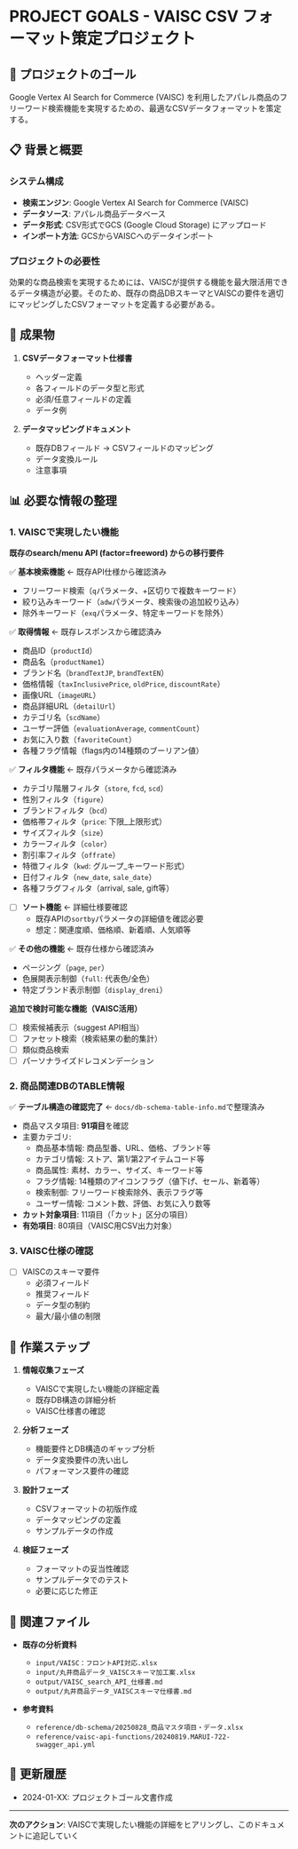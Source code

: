 # PROJECT GOALS - VAISC CSV フォーマット策定プロジェクト

## 🎯 プロジェクトのゴール

Google Vertex AI Search for Commerce (VAISC) を利用したアパレル商品のフリーワード検索機能を実現するための、最適なCSVデータフォーマットを策定する。

## 📋 背景と概要

### システム構成
- **検索エンジン**: Google Vertex AI Search for Commerce (VAISC)
- **データソース**: アパレル商品データベース
- **データ形式**: CSV形式でGCS (Google Cloud Storage) にアップロード
- **インポート方法**: GCSからVAISCへのデータインポート

### プロジェクトの必要性
効果的な商品検索を実現するためには、VAISCが提供する機能を最大限活用できるデータ構造が必要。そのため、既存の商品DBスキーマとVAISCの要件を適切にマッピングしたCSVフォーマットを定義する必要がある。

## 🎯 成果物

1. **CSVデータフォーマット仕様書**
   - ヘッダー定義
   - 各フィールドのデータ型と形式
   - 必須/任意フィールドの定義
   - データ例

2. **データマッピングドキュメント**
   - 既存DBフィールド → CSVフィールドのマッピング
   - データ変換ルール
   - 注意事項

## 📊 必要な情報の整理

### 1. VAISCで実現したい機能

**既存のsearch/menu API (factor=freeword) からの移行要件**

✅ **基本検索機能** ← 既存API仕様から確認済み
  - フリーワード検索（`q`パラメータ、+区切りで複数キーワード）
  - 絞り込みキーワード（`adw`パラメータ、検索後の追加絞り込み）
  - 除外キーワード（`exq`パラメータ、特定キーワードを除外）

✅ **取得情報** ← 既存レスポンスから確認済み
  - 商品ID（`productId`）
  - 商品名（`productName1`）
  - ブランド名（`brandTextJP`, `brandTextEN`）
  - 価格情報（`taxInclusivePrice`, `oldPrice`, `discountRate`）
  - 画像URL（`imageURL`）
  - 商品詳細URL（`detailUrl`）
  - カテゴリ名（`scdName`）
  - ユーザー評価（`evaluationAverage`, `commentCount`）
  - お気に入り数（`favoriteCount`）
  - 各種フラグ情報（flags内の14種類のブーリアン値）

✅ **フィルタ機能** ← 既存パラメータから確認済み
  - カテゴリ階層フィルタ（`store`, `fcd`, `scd`）
  - 性別フィルタ（`figure`）
  - ブランドフィルタ（`bcd`）
  - 価格帯フィルタ（`price`: 下限_上限形式）
  - サイズフィルタ（`size`）
  - カラーフィルタ（`color`）
  - 割引率フィルタ（`offrate`）
  - 特徴フィルタ（`kwd`: グループ_キーワード形式）
  - 日付フィルタ（`new_date`, `sale_date`）
  - 各種フラグフィルタ（arrival, sale, gift等）

- [ ] **ソート機能** ← 詳細仕様要確認
  - 既存APIの`sortby`パラメータの詳細値を確認必要
  - 想定：関連度順、価格順、新着順、人気順等

✅ **その他の機能** ← 既存仕様から確認済み
  - ページング（`page`, `per`）
  - 色展開表示制御（`full`: 代表色/全色）
  - 特定ブランド表示制御（`display_dreni`）

**追加で検討可能な機能（VAISC活用）**
- [ ] 検索候補表示（suggest API相当）
- [ ] ファセット検索（検索結果の動的集計）
- [ ] 類似商品検索
- [ ] パーソナライズドレコメンデーション

### 2. 商品関連DBのTABLE情報

✅ **テーブル構造の確認完了** ← `docs/db-schema-table-info.md`で整理済み
  - 商品マスタ項目: **91項目**を確認
  - 主要カテゴリ:
    - 商品基本情報: 商品型番、URL、価格、ブランド等
    - カテゴリ情報: ストア、第1/第2アイテムコード等
    - 商品属性: 素材、カラー、サイズ、キーワード等
    - フラグ情報: 14種類のアイコンフラグ（値下げ、セール、新着等）
    - 検索制御: フリーワード検索除外、表示フラグ等
    - ユーザー情報: コメント数、評価、お気に入り数等
  - **カット対象項目**: 11項目（「カット」区分の項目）
  - **有効項目**: 80項目（VAISC用CSV出力対象）

### 3. VAISC仕様の確認
- [ ] VAISCのスキーマ要件
  - 必須フィールド
  - 推奨フィールド
  - データ型の制約
  - 最大/最小値の制限

## 📝 作業ステップ

1. **情報収集フェーズ**
   - VAISCで実現したい機能の詳細定義
   - 既存DB構造の詳細分析
   - VAISC仕様書の確認

2. **分析フェーズ**
   - 機能要件とDB構造のギャップ分析
   - データ変換要件の洗い出し
   - パフォーマンス要件の確認

3. **設計フェーズ**
   - CSVフォーマットの初版作成
   - データマッピングの定義
   - サンプルデータの作成

4. **検証フェーズ**
   - フォーマットの妥当性確認
   - サンプルデータでのテスト
   - 必要に応じた修正

## 📁 関連ファイル

- **既存の分析資料**
  - `input/VAISC：フロントAPI対応.xlsx`
  - `input/丸井商品データ_VAISCスキーマ加工案.xlsx`
  - `output/VAISC_search_API_仕様書.md`
  - `output/丸井商品データ_VAISCスキーマ仕様書.md`

- **参考資料**
  - `reference/db-schema/20250828_商品マスタ項目・データ.xlsx`
  - `reference/vaisc-api-functions/20240819.MARUI-722-swagger_api.yml`

## 📅 更新履歴

- 2024-01-XX: プロジェクトゴール文書作成

---

**次のアクション**: VAISCで実現したい機能の詳細をヒアリングし、このドキュメントに追記していく